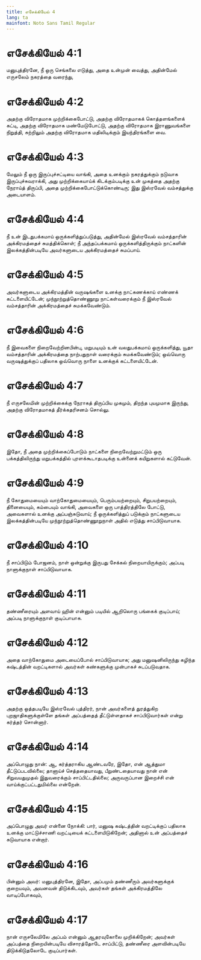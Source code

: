 ```yaml
---
title: எசேக்கியேல் 4
lang: ta
mainfont: Noto Sans Tamil Regular
---
```


# எசேக்கியேல் 4:1

மனுபுத்திரனே, நீ ஒரு செங்கலை எடுத்து, அதை உன்முன் வைத்து, அதின்மேல் எருசலேம் நகரத்தை வரைந்து,

# எசேக்கியேல் 4:2

அதற்கு விரோதமாக முற்றிக்கைபோட்டு, அதற்கு விரோதமாகக் கொத்தளங்களைக் கட்டி, அதற்கு விரோதமாக மண்மேடுபோட்டு, அதற்கு விரோதமாக இராணுவங்களை நிறுத்தி, சுற்றிலும் அதற்கு விரோதமாக மதிலிடிக்கும் இயந்திரங்களை வை.

# எசேக்கியேல் 4:3

மேலும் நீ ஒரு இருப்புச்சட்டியை வாங்கி, அதை உனக்கும் நகரத்துக்கும் நடுவாக இருப்புச்சுவராக்கி, அது முற்றிக்கையாய்க் கிடக்கும்படிக்கு உன் முகத்தை அதற்கு நேராய்த் திருப்பி, அதை முற்றிக்கைபோட்டுக்கொண்டிரு; இது இஸ்ரவேல் வம்சத்துக்கு அடையாளம்.

# எசேக்கியேல் 4:4

நீ உன் இடதுபக்கமாய் ஒருக்களித்துப்படுத்து, அதின்மேல் இஸ்ரவேல் வம்சத்தாரின் அக்கிரமத்தைச் சுமத்திக்கொள்; நீ அந்தப்பக்கமாய் ஒருக்களித்திருக்கும் நாட்களின் இலக்கத்தின்படியே அவர்களுடைய அக்கிரமத்தைச் சுமப்பாய்.

# எசேக்கியேல் 4:5

அவர்களுடைய அக்கிரமத்தின் வருஷங்களை உனக்கு நாட்கணக்காய் எண்ணக் கட்டளையிட்டேன்; முந்நூற்றுத்தொண்ணூறு நாட்கள்வரைக்கும் நீ இஸ்ரவேல் வம்சத்தாரின் அக்கிரமத்தைச் சுமக்கவேண்டும்.

# எசேக்கியேல் 4:6

நீ இவைகளை நிறைவேற்றினபின்பு, மறுபடியும் உன் வலதுபக்கமாய் ஒருக்களித்து, யூதா வம்சத்தாரின் அக்கிரமத்தை நாற்பதுநாள் வரைக்கும் சுமக்கவேண்டும்; ஒவ்வொரு வருஷத்துக்குப் பதிலாக ஒவ்வொரு நாளை உனக்குக் கட்டளையிட்டேன்.

# எசேக்கியேல் 4:7

நீ எருசலேமின் முற்றிக்கைக்கு நேராகத் திருப்பிய முகமும், திறந்த புயமுமாக இருந்து, அதற்கு விரோதமாகத் தீர்க்கதரிசனம் சொல்லு.

# எசேக்கியேல் 4:8

இதோ, நீ அதை முற்றிக்கைப்போடும் நாட்களை நிறைவேற்றுமட்டும் ஒரு பக்கத்திலிருந்து மறுபக்கத்தில் புரளக்கூடாதபடிக்கு உன்னைக் கயிறுகளால் கட்டுவேன்.

# எசேக்கியேல் 4:9

நீ கோதுமையையும் வாற்கோதுமையையும், பெரும்பயற்றையும், சிறுபயற்றையும், தினையையும், கம்பையும் வாங்கி, அவைகளை ஒரு பாத்திரத்திலே போட்டு, அவைகளால் உனக்கு அப்பஞ்சுடுவாய்; நீ ஒருக்களித்துப் படுக்கும் நாட்களுடைய இலக்கத்தின்படியே முந்நூற்றுத்தொண்ணூறுநாள் அதில் எடுத்து சாப்பிடுவாயாக.

# எசேக்கியேல் 4:10

நீ சாப்பிடும் போஜனம், நாள் ஒன்றுக்கு இருபது சேக்கல் நிறையாயிருக்கும்; அப்படி நாளுக்குநாள் சாப்பிடுவாயாக.

# எசேக்கியேல் 4:11

தண்ணீரையும் அளவாய் ஹின் என்னும் படியில் ஆறிலொரு பங்கைக் குடிப்பாய்; அப்படி நாளுக்குநாள் குடிப்பாயாக.

# எசேக்கியேல் 4:12

அதை வாற்கோதுமை அடையைப்போல் சாப்பிடுவாயாக; அது மனுஷனிலிருந்து கழிந்த கஷ்டத்தின் வறட்டிகளால் அவர்கள் கண்களுக்கு முன்பாகச் சுடப்படுவதாக.

# எசேக்கியேல் 4:13

அதற்கு ஒத்தபடியே இஸ்ரவேல் புத்திரர், நான் அவர்களைத் துரத்துகிற புறஜாதிகளுக்குள்ளே தங்கள் அப்பத்தைத் தீட்டுள்ளதாகச் சாப்பிடுவார்கள் என்று கர்த்தர் சொன்னார்.

# எசேக்கியேல் 4:14

அப்பொழுது நான்: ஆ, கர்த்தராகிய ஆண்டவரே, இதோ, என் ஆத்துமா தீட்டுப்படவில்லை; தானாய்ச் செத்ததையாவது, பீறுண்டதையாவது நான் என் சிறுவயதுமுதல் இதுவரைக்கும் சாப்பிட்டதில்லை; அருவருப்பான இறைச்சி என் வாய்க்குட்பட்டதுமில்லை என்றேன்.

# எசேக்கியேல் 4:15

அப்பொழுது அவர் என்னை நோக்கி: பார், மனுஷ கஷ்டத்தின் வறட்டிக்குப் பதிலாக உனக்கு மாட்டுச்சாணி வறட்டியைக் கட்டளையிடுகிறேன்; அதினால் உன் அப்பத்தைச் சுடுவாயாக என்றார்.

# எசேக்கியேல் 4:16

பின்னும் அவர்: மனுபுத்திரனே, இதோ, அப்பமும் தண்ணீரும் அவர்களுக்குக் குறையவும், அவனவன் திடுக்கிடவும், அவர்கள் தங்கள் அக்கிரமத்திலே வாடிப்போகவும்,

# எசேக்கியேல் 4:17

நான் எருசலேமிலே அப்பம் என்னும் ஆதரவுகோலை முறிக்கிறேன்; அவர்கள் அப்பத்தை நிறையின்படியே விசாரத்தோடே சாப்பிட்டு, தண்ணீரை அளவின்படியே திடுக்கிடுதலோடே குடிப்பார்கள்.

